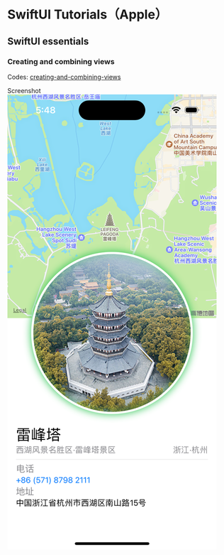 # SwiftUI Tutorials（Apple）

## SwiftUI essentials

### Creating and combining views

Codes: [creating-and-combining-views](./creating-and-combining-views)

Screenshot
![](./creating-and-combining-views/Landmarks/Screenshot.png)

